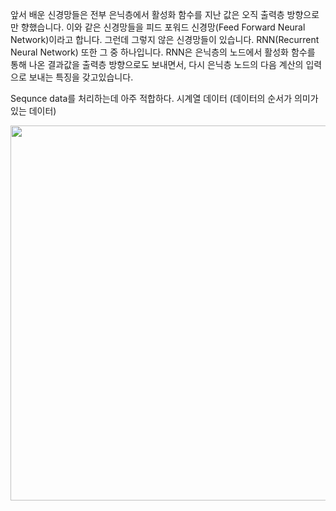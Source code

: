 앞서 배운 신경망들은 전부 은닉층에서 활성화 함수를 지난 값은 오직 출력층 방향으로만 향했습니다. 이와 같은 신경망들을 피드 포워드 신경망(Feed Forward Neural Network)이라고 합니다. 그런데 그렇지 않은 신경망들이 있습니다. RNN(Recurrent Neural Network) 또한 그 중 하나입니다. RNN은 은닉층의 노드에서 활성화 함수를 통해 나온 결과값을 출력층 방향으로도 보내면서, 다시 은닉층 노드의 다음 계산의 입력으로 보내는 특징을 갖고있습니다.


Sequnce data를 처리하는데 아주 적합하다. 시계열 데이터 (데이터의 순서가 의미가 있는 데이터)

<img src=https://user-images.githubusercontent.com/37290818/116378260-ef421b80-a84c-11eb-8bd9-03ca7e1bc9d5.png width=1000px height=600px>

